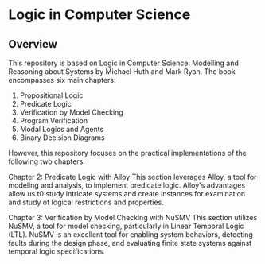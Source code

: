 # Logic in Computer Science

## Overview
This repository is based on Logic in Computer Science: Modelling and Reasoning about Systems by Michael Huth and Mark Ryan. The book encompasses six main chapters:

1. Propositional Logic
2. Predicate Logic
3. Verification by Model Checking
4. Program Verification
5. Modal Logics and Agents
6. Binary Decision Diagrams

However, this repository focuses on the practical implementations of the following two chapters:

Chapter 2: Predicate Logic with Alloy
This section leverages Alloy, a tool for modeling and analysis, to implement predicate logic. Alloy's advantages allow us t0 study intricate systems and create instances for examination and study of logical restrictions and properties.

Chapter 3: Verification by Model Checking with NuSMV
This section utilizes NuSMV, a tool for model checking, particularly in Linear Temporal Logic (LTL). NuSMV is an excellent tool for enabling system behaviors, detecting faults during the design phase, and evaluating finite state systems against temporal logic specifications.

